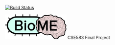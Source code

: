 [![Build Status](https://travis-ci.com/kmherman/BioME.svg?token=ohrxcRT21DKp2pFP6NqQ&branch=main)](https://travis-ci.com/kmherman/BioME)

<img src="https://github.com/kmherman/BioME/blob/main/doc/Biomelogo.png" width="200" />
CSE583 Final Project
